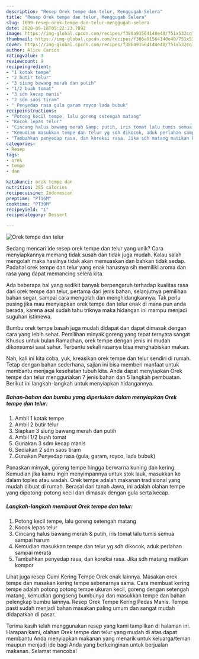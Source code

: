 ```yaml
---
description: "Resep Orek tempe dan telur, Menggugah Selera"
title: "Resep Orek tempe dan telur, Menggugah Selera"
slug: 1699-resep-orek-tempe-dan-telur-menggugah-selera
date: 2020-09-18T05:22:23.789Z
image: https://img-global.cpcdn.com/recipes/f386a91564140e40/751x532cq70/orek-tempe-dan-telur-foto-resep-utama.jpg
thumbnail: https://img-global.cpcdn.com/recipes/f386a91564140e40/751x532cq70/orek-tempe-dan-telur-foto-resep-utama.jpg
cover: https://img-global.cpcdn.com/recipes/f386a91564140e40/751x532cq70/orek-tempe-dan-telur-foto-resep-utama.jpg
author: Alice Carson
ratingvalue: 3
reviewcount: 9
recipeingredient:
- "1 kotak tempe"
- "2 butir telur"
- "3 siung bawang merah dan putih"
- "1/2 buah tomat"
- "3 sdm kecap manis"
- "2 sdm saos tiram"
- " Penyedap rasa gula garam royco lada bubuk"
recipeinstructions:
- "Potong kecil tempe, lalu goreng setengah matang"
- "Kocok lepas telur"
- "Cincang halus bawang merah &amp; putih, iris tomat lalu tumis semua sampai harum"
- "Kemudian masukkan tempe dan telur yg sdh dikocok, aduk perlahan sampai merata"
- "Tambahkan penyedap rasa, dan koreksi rasa. Jika sdh matang matikan kompor"
categories:
- Resep
tags:
- orek
- tempe
- dan

katakunci: orek tempe dan 
nutrition: 285 calories
recipecuisine: Indonesian
preptime: "PT16M"
cooktime: "PT30M"
recipeyield: "1"
recipecategory: Dessert

---
```



![Orek tempe dan telur](https://img-global.cpcdn.com/recipes/f386a91564140e40/751x532cq70/orek-tempe-dan-telur-foto-resep-utama.jpg)

Sedang mencari ide resep orek tempe dan telur yang unik? Cara menyiapkannya memang tidak susah dan tidak juga mudah. Kalau salah mengolah maka hasilnya tidak akan memuaskan dan bahkan tidak sedap. Padahal orek tempe dan telur yang enak harusnya sih memiliki aroma dan rasa yang dapat memancing selera kita.

Ada beberapa hal yang sedikit banyak berpengaruh terhadap kualitas rasa dari orek tempe dan telur, pertama dari jenis bahan, selanjutnya pemilihan bahan segar, sampai cara mengolah dan menghidangkannya. Tak perlu pusing jika mau menyiapkan orek tempe dan telur enak di mana pun anda berada, karena asal sudah tahu triknya maka hidangan ini mampu menjadi suguhan istimewa.

Bumbu orek tempe basah juga mudah didapat dan dapat dimasak dengan cara yang lebih sehat. Pemilihan minyak goreng yang tepat ternyata sangat Khusus untuk bulan Ramadhan, orek tempe dengan jenis ini mudah dikonsumsi saat sahur. Terbantu sekali rasanya bisa menghabiskan makan.


Nah, kali ini kita coba, yuk, kreasikan orek tempe dan telur sendiri di rumah. Tetap dengan bahan sederhana, sajian ini bisa memberi manfaat untuk membantu menjaga kesehatan tubuh kita. Anda dapat menyiapkan Orek tempe dan telur menggunakan 7 jenis bahan dan 5 langkah pembuatan. Berikut ini langkah-langkah untuk menyiapkan hidangannya.

<!--inarticleads1-->

##### Bahan-bahan dan bumbu yang diperlukan dalam menyiapkan Orek tempe dan telur:

1. Ambil 1 kotak tempe
1. Ambil 2 butir telur
1. Siapkan 3 siung bawang merah dan putih
1. Ambil 1/2 buah tomat
1. Gunakan 3 sdm kecap manis
1. Sediakan 2 sdm saos tiram
1. Gunakan  Penyedap rasa (gula, garam, royco, lada bubuk)


Panaskan minyak, goreng tempe hingga berwarna kuning dan kering. Kemudian jika kamu ingin menyimpannya untuk stok lauk, masukkan ke dalam toples atau wadah. Orek tempe adalah makanan tradisional yang mudah dibuat di rumah. Berasal dari tanah Jawa, ini adalah olahan tempe yang dipotong-potong kecil dan dimasak dengan gula serta kecap. 

<!--inarticleads2-->

##### Langkah-langkah membuat Orek tempe dan telur:

1. Potong kecil tempe, lalu goreng setengah matang
1. Kocok lepas telur
1. Cincang halus bawang merah &amp; putih, iris tomat lalu tumis semua sampai harum
1. Kemudian masukkan tempe dan telur yg sdh dikocok, aduk perlahan sampai merata
1. Tambahkan penyedap rasa, dan koreksi rasa. Jika sdh matang matikan kompor


Lihat juga resep Cumi Kering Tempe Orek enak lainnya. Masakan orek tempe dan masakan kering tempe sebenarnya sama. Cara membuat kering tempe adalah potong potong tempe ukuran kecil, goreng dengan setengah matang, kemudian gongseng bumbunya dan masukkan tempe dan bahan pelengkap bumbu lainnya. Resep Orek Tempe Kering Pedas Manis. Tempe pasti sudah menjadi bahan masakan paling umum dan sangat mudah didapatkan di pasar. 

Terima kasih telah menggunakan resep yang kami tampilkan di halaman ini. Harapan kami, olahan Orek tempe dan telur yang mudah di atas dapat membantu Anda menyiapkan makanan yang menarik untuk keluarga/teman maupun menjadi ide bagi Anda yang berkeinginan untuk berjualan makanan. Selamat mencoba!
